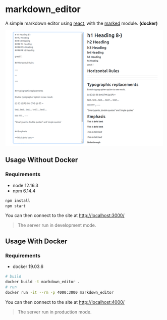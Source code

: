 # markdown_editor

A simple markdown editor using [react](https://fr.reactjs.org/), with the [marked](https://www.npmjs.com/package/marked) module. __(docker)__

![Image description](https://github.com/trixky/markdown_editor/blob/master/.demo/demo.png?raw=true)

## Usage Without Docker

### Requirements

- node  12.16.3
- npm   6.14.4

```bash
npm install
npm start
```
You can then connect to the site at [http://localhost:3000/](http://localhost:3000/)

> The server run in development mode.

## Usage With Docker

### Requirements

- docker 19.03.6

```bash
# build
docker build -t markdown_editor .
# run
docker run -it --rm -p 4000:3000 markdown_editor
```
You can then connect to the site at [http://localhost:4000/](http://localhost:4000/)

> The server run in production mode.
